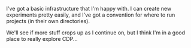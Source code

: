 I've got a basic infrastructure that I'm happy with. I can create new
experiments pretty easily, and I've got a convention for where to run
projects (in their own directories).

We'll see if more stuff crops up as I continue on, but I think I'm in a good
place to really explore CDP...
